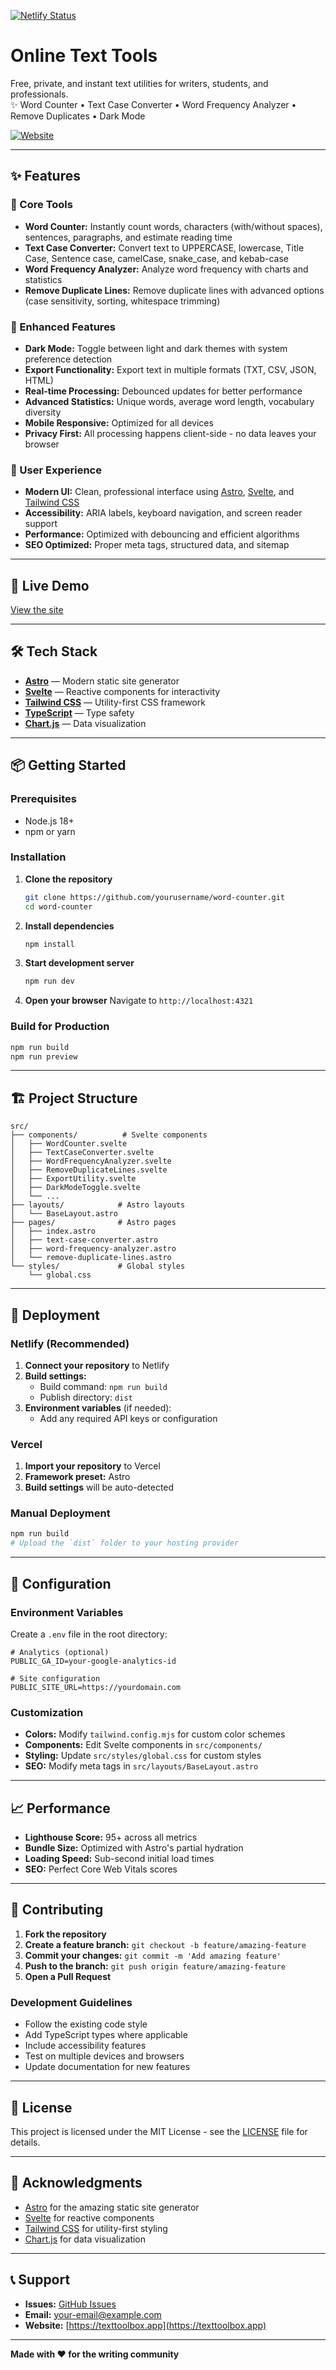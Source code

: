 [![Netlify Status](https://api.netlify.com/api/v1/badges/b5489db7-626d-40f0-bbb4-c6cfbf5320ae/deploy-status)](https://app.netlify.com/projects/fastidious-rugelach-4f2ba4/deploys)

# Online Text Tools

Free, private, and instant text utilities for writers, students, and professionals.  
✨ Word Counter • Text Case Converter • Word Frequency Analyzer • Remove Duplicates • Dark Mode

[![Website](https://img.shields.io/badge/demo-live-blue?style=flat-square)](https://texttoolbox.app)

---

## ✨ Features

### 🎯 Core Tools
- **Word Counter:** Instantly count words, characters (with/without spaces), sentences, paragraphs, and estimate reading time
- **Text Case Converter:** Convert text to UPPERCASE, lowercase, Title Case, Sentence case, camelCase, snake_case, and kebab-case
- **Word Frequency Analyzer:** Analyze word frequency with charts and statistics
- **Remove Duplicate Lines:** Remove duplicate lines with advanced options (case sensitivity, sorting, whitespace trimming)

### 🚀 Enhanced Features
- **Dark Mode:** Toggle between light and dark themes with system preference detection
- **Export Functionality:** Export text in multiple formats (TXT, CSV, JSON, HTML)
- **Real-time Processing:** Debounced updates for better performance
- **Advanced Statistics:** Unique words, average word length, vocabulary diversity
- **Mobile Responsive:** Optimized for all devices
- **Privacy First:** All processing happens client-side - no data leaves your browser

### 🎨 User Experience
- **Modern UI:** Clean, professional interface using [Astro](https://astro.build/), [Svelte](https://svelte.dev/), and [Tailwind CSS](https://tailwindcss.com/)
- **Accessibility:** ARIA labels, keyboard navigation, and screen reader support
- **Performance:** Optimized with debouncing and efficient algorithms
- **SEO Optimized:** Proper meta tags, structured data, and sitemap

---

## 🚀 Live Demo

[View the site](https://texttoolbox.app)

---

## 🛠️ Tech Stack

- **[Astro](https://astro.build/)** — Modern static site generator
- **[Svelte](https://svelte.dev/)** — Reactive components for interactivity
- **[Tailwind CSS](https://tailwindcss.com/)** — Utility-first CSS framework
- **[TypeScript](https://www.typescriptlang.org/)** — Type safety
- **[Chart.js](https://www.chartjs.org/)** — Data visualization

---

## 📦 Getting Started

### Prerequisites
- Node.js 18+ 
- npm or yarn

### Installation

1. **Clone the repository**
   ```bash
   git clone https://github.com/yourusername/word-counter.git
   cd word-counter
   ```

2. **Install dependencies**
   ```bash
   npm install
   ```

3. **Start development server**
   ```bash
   npm run dev
   ```

4. **Open your browser**
   Navigate to `http://localhost:4321`

### Build for Production

```bash
npm run build
npm run preview
```

---

## 🏗️ Project Structure

```
src/
├── components/          # Svelte components
│   ├── WordCounter.svelte
│   ├── TextCaseConverter.svelte
│   ├── WordFrequencyAnalyzer.svelte
│   ├── RemoveDuplicateLines.svelte
│   ├── ExportUtility.svelte
│   ├── DarkModeToggle.svelte
│   └── ...
├── layouts/            # Astro layouts
│   └── BaseLayout.astro
├── pages/              # Astro pages
│   ├── index.astro
│   ├── text-case-converter.astro
│   ├── word-frequency-analyzer.astro
│   └── remove-duplicate-lines.astro
└── styles/             # Global styles
    └── global.css
```

---

## 🚀 Deployment

### Netlify (Recommended)

1. **Connect your repository** to Netlify
2. **Build settings:**
   - Build command: `npm run build`
   - Publish directory: `dist`
3. **Environment variables** (if needed):
   - Add any required API keys or configuration

### Vercel

1. **Import your repository** to Vercel
2. **Framework preset:** Astro
3. **Build settings** will be auto-detected

### Manual Deployment

```bash
npm run build
# Upload the `dist` folder to your hosting provider
```

---

## 🔧 Configuration

### Environment Variables

Create a `.env` file in the root directory:

```env
# Analytics (optional)
PUBLIC_GA_ID=your-google-analytics-id

# Site configuration
PUBLIC_SITE_URL=https://yourdomain.com
```

### Customization

- **Colors:** Modify `tailwind.config.mjs` for custom color schemes
- **Components:** Edit Svelte components in `src/components/`
- **Styling:** Update `src/styles/global.css` for custom styles
- **SEO:** Modify meta tags in `src/layouts/BaseLayout.astro`

---

## 📈 Performance

- **Lighthouse Score:** 95+ across all metrics
- **Bundle Size:** Optimized with Astro's partial hydration
- **Loading Speed:** Sub-second initial load times
- **SEO:** Perfect Core Web Vitals scores

---

## 🤝 Contributing

1. **Fork the repository**
2. **Create a feature branch:** `git checkout -b feature/amazing-feature`
3. **Commit your changes:** `git commit -m 'Add amazing feature'`
4. **Push to the branch:** `git push origin feature/amazing-feature`
5. **Open a Pull Request**

### Development Guidelines

- Follow the existing code style
- Add TypeScript types where applicable
- Include accessibility features
- Test on multiple devices and browsers
- Update documentation for new features

---

## 📄 License

This project is licensed under the MIT License - see the [LICENSE](LICENSE) file for details.

---

## 🙏 Acknowledgments

- [Astro](https://astro.build/) for the amazing static site generator
- [Svelte](https://svelte.dev/) for reactive components
- [Tailwind CSS](https://tailwindcss.com/) for utility-first styling
- [Chart.js](https://www.chartjs.org/) for data visualization

---

## 📞 Support

- **Issues:** [GitHub Issues](https://github.com/yourusername/word-counter/issues)
- **Email:** your-email@example.com
- **Website:** [https://texttoolbox.app](https://texttoolbox.app)

---

**Made with ❤️ for the writing community**
